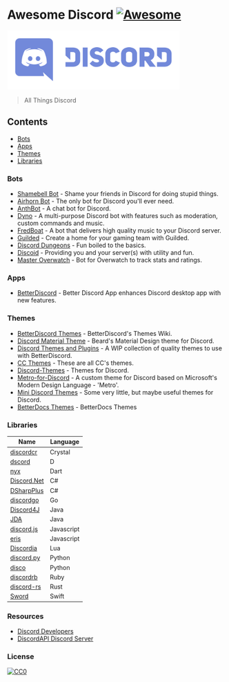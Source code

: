 # Awesome Discord [![Awesome](https://cdn.rawgit.com/sindresorhus/awesome/d7305f38d29fed78fa85652e3a63e154dd8e8829/media/badge.svg)](https://github.com/sindresorhus/awesome)

[<img src="discord-logo.svg" width="400">](https://discordapp.com)

> All Things Discord

## Contents
- [Bots](#bots)
- [Apps](#apps)
- [Themes](#themes)
- [Libraries](#libraries)

### Bots
- [Shamebell Bot](https://shamebellbot.com) - Shame your friends in Discord for doing stupid things.
- [Airhorn Bot](https://airhorn.solutions) - The only bot for Discord you'll ever need.
- [AnthBot](http://www.ingmferrer.com.ve/anthbot/en) - A chat bot for Discord.
- [Dyno](https://www.dynobot.net) - A multi-purpose Discord bot with features such as moderation, custom commands and music.
- [FredBoat](https://docs.fredboat.com) - A bot that delivers high quality music to your Discord server.
- [Guilded](https://www.guilded.gg) - Create a home for your gaming team with Guilded.
- [Discord Dungeons](https://discorddungeons.me) - Fun boiled to the basics.
- [Discoid](http://x-v0x.rhcloud.com/discoid) - Providing you and your server(s) with utility and fun.
- [Master Overwatch](https://masteroverwatch.com/discord) - Bot for Overwatch to track stats and ratings.

### Apps
- [BetterDiscord](https://github.com/Jiiks/BetterDiscordApp) - Better Discord App enhances Discord desktop app with new features.

### Themes
- [BetterDiscord Themes](https://github.com/Jiiks/BetterDiscordApp/wiki/Themes) - BetterDiscord's Themes Wiki.
- [Discord Material Theme](http://www.beard-design.com/discord-material-theme/) - Beard's Material Design theme for Discord.
- [Discord Themes and Plugins](https://github.com/cosmicsalad/Discord-Themes-and-Plugins) - A WIP collection of quality themes to use with BetterDiscord.
- [CC Themes](https://github.com/CurimuChizu/CC-Themes) - These are all CC's themes.
- [Discord-Themes](https://github.com/0mniscient/Discord-Themes) - Themes for Discord.
- [Metro-for-Discord](https://github.com/TakosThings/Metro-for-Discord) - A custom theme for Discord based on Microsoft's Modern Design Language - 'Metro'.
- [Mini Discord Themes](https://github.com/Zerthox/Mini-Discord-Themes) - Some very little, but maybe useful themes for Discord.
- [BetterDocs Themes](https://betterdocs.net/themes.html) - BetterDocs Themes

### Libraries
| Name | Language |
| ---- | -------- |
| [discordcr](https://github.com/meew0/discordcr) | Crystal |
| [dscord](https://github.com/b1naryth1ef/dscord) | D |
| [nyx](https://github.com/Hackzzila/nyx) | Dart |
| [Discord.Net](https://github.com/RogueException/Discord.Net) | C# |
| [DSharpPlus](https://github.com/NaamloosDT/DSharpPlus) | C# |
| [discordgo](https://github.com/bwmarrin/discordgo) | Go |
| [Discord4J](https://github.com/austinv11/Discord4J) | Java |
| [JDA](https://github.com/DV8FromTheWorld/JDA) | Java |
| [discord.js](https://github.com/hydrabolt/discord.js) | Javascript |
| [eris](https://github.com/abalabahaha/eris) | Javascript |
| [Discordia](https://github.com/SinisterRectus/Discordia) | Lua |
| [discord.py](https://github.com/Rapptz/discord.py) | Python |
| [disco](https://github.com/b1naryth1ef/disco) | Python |
| [discordrb](https://github.com/meew0/discordrb) | Ruby |
| [discord-rs](https://github.com/SpaceManiac/discord-rs) | Rust |
| [Sword](https://github.com/Azoy/Sword) | Swift |

### Resources
- [Discord Developers](https://discordapp.com/developers)
- [DiscordAPI Discord Server](https://discord.gg/discord-api)

### License
[![CC0](http://mirrors.creativecommons.org/presskit/buttons/88x31/svg/cc-zero.svg)](https://creativecommons.org/publicdomain/zero/1.0/)
